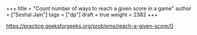 +++
title = "Count number of ways to reach a given score in a game"
author = ["Seshal Jain"]
tags = ["dp"]
draft = true
weight = 2382
+++

<https://practice.geeksforgeeks.org/problems/reach-a-given-score/0>
